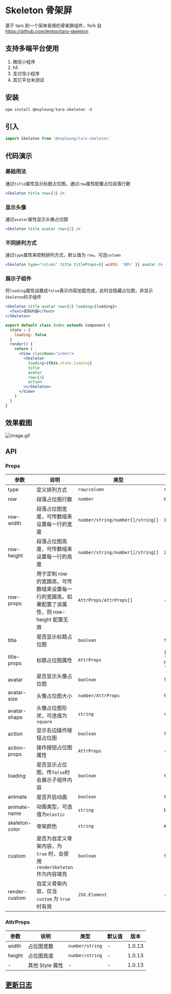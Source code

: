 # Skeleton 骨架屏

基于 taro 到一个简单易用的骨架屏组件，fork 自 <https://github.com/lentoo/taro-skeleton>

## 支持多端平台使用

1. 微信小程序
2. h5
3. 支付宝小程序
4. 其它平台未测试

## 安装

```javascript
npm install @mvpleung/taro-skeleton -S
```

## 引入

```javascript
import Skeleton from '@mvpleung/taro-skeleton'
```

## 代码演示

### 基础用法

通过`title`属性显示标题占位图，通过`row`属性配置占位段落行数

```jsx
<Skeleton title row={3} />
```

### 显示头像

通过`avatar`属性显示头像占位图

```jsx
<Skeleton title avatar row={3} />
```

### 不同排列方式

通过`type`属性来控制排列方式，默认值为 `row`，可选`column`

```jsx
<Skeleton type="column" title titleProps={{ width: '80%' }} avatar />
```

### 展示子组件

将`loading`属性设置成`false`表示内容加载完成，此时会隐藏占位图，并显示`Skeleton`的子组件

```jsx
<Skeleton title avatar row={3} loading={loading}>
  <Text>实际内容</Text>
</Skeleton>
```

```jsx
export default class Index extends Component {
  state = {
    loading: false
  }
  render() {
    return (
      <View className="index">
        <Skeleton
          loading={this.state.loading}
          title
          avatar
          row={2}
          action
        ></Skeleton>
      </View>
    )
  }
}
```

## 效果截图

![image.gif](https://img10.360buyimg.com/img/jfs/t1/60232/20/13975/296420/5db7e244E05a0d555/d7724d0dd3af11ec.gif)

## API

### Props

| 参数           | 说明                                                                                          | 类型                              | 默认值                            | 版本   |
| -------------- | --------------------------------------------------------------------------------------------- | --------------------------------- | --------------------------------- | ------ |
| type           | 定义排列方式                                                                                  | `row/column`                      | `row`                             | 1.0.12 |
| row            | 段落占位图行数                                                                                | `number`                          | `0`                               | -      |
| row-width      | 段落占位图宽度，可传数组来设置每一行的宽度                                                    | `number/string/number[]/string[]` | `100%`                            | -      |
| row-height     | 段落占位图高度，可传数组来设置每一行的高度                                                    | `number/string/number[]/string[]` | `24`                              | 1.0.7  |
| row-props      | 用于定制 row 的宽跟高，可传数组来设置每一行的宽跟高，如果配置了该属性，则 row-height 配置无效 | `AttrProps/AttrProps[]`           | -                                 | 1.0.13 |
| title          | 是否显示标题占位图                                                                            | `boolean`                         | `false`                           | -      |
| title-props    | 标题占位图属性                                                                                | `AttrProps`                       | `{width: '40%', height: '30rpx'}` | 1.0.13 |
| avatar         | 是否显示头像占位图                                                                            | `boolean`                         | `false`                           | -      |
| avatar-size    | 头像占位图大小                                                                                | `number/AttrProps`                | `90`                              | 1.0.13 |
| avatar-shape   | 头像占位图形状，可选值为`square`                                                              | `string`                          | `round`                           | -      |
| action         | 显示右边操作按钮占位图                                                                        | `boolean`                         | `false`                           | -      |
| action-props   | 操作按钮占位图属性                                                                            | `AttrProps`                       | -                                 | 1.0.13 |
| loading        | 是否显示占位图，传`false`时会展示子组件内容                                                   | `boolean`                         | `true`                            | -      |
| animate        | 是否开启动画                                                                                  | `boolean`                         | `true`                            | -      |
| animate-name   | 动画类型，可选值为`elastic`                                                                   | `string`                          | `blink`                           | 1.0.9  |
| skeleton-color | 骨架颜色                                                                                      | `string`                          | `#f2f3f5`                         | 1.0.13 |
| custom         | 是否为自定义骨架内容，为 `true` 时，会使用 `renderSkeleton` 作为内容填充                      | `boolean`                         | `false`                           | 1.0.13 |
| render-custom   | 自定义骨架内容，仅当 `custom` 为 `true` 时有效                                                | `JSX.Element`                     | -                                 | 1.0.13 |

### AttrProps

| 参数   | 说明            | 类型            | 默认值 | 版本   |
| ------ | --------------- | --------------- | ------ | ------ |
| width  | 占位图宽数      | `number/string` | -      | 1.0.13 |
| height | 占位图高度      | `number/string` | -      | 1.0.13 |
| -      | 其他 Style 属性 | -               | -      | 1.0.13 |

## [更新日志](https://github.com/lentoo/taro-skeleton/blob/master/CHANGELOG.md)
